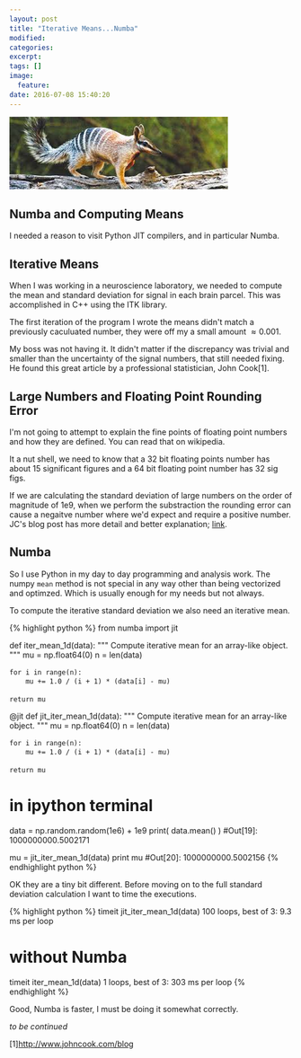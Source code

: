 ```yaml
---
layout: post
title: "Iterative Means...Numba"
modified:
categories:
excerpt:
tags: []
image:
  feature:
date: 2016-07-08 15:40:20
---
```

![numbat](/images/numbat.jpg)

## Numba and Computing Means
I needed a reason to visit Python JIT compilers, and in particular Numba.

## Iterative Means
When I was working in a neuroscience laboratory, we needed to compute the mean and standard deviation for signal in each brain parcel. This was accomplished in C++ using the ITK library.

The first iteration of the program I wrote the means didn't match a previously caculuated number, they were off my a small amount $\approx 0.001%$.

My boss was not having it. It didn't matter if the discrepancy was trivial and smaller than the uncertainty of the signal numbers, that still needed fixing. He found this great article by a professional statistician, John Cook[1].

## Large Numbers and Floating Point Rounding Error
I'm not going to attempt to explain the fine points of floating point numbers and how they are defined. You can read that on wikipedia.

It a nut shell, we need to know that a 32 bit floating points number has about 15 significant figures and a 64 bit floating point number has 32 sig figs.

If we are calculating the standard deviation of large numbers on the order of magnitude of 1e9, when we perform the substraction the rounding error can cause a negaitve number where we'd expect and require a positive number. JC's blog post has more detail and better explanation; [link](http://www.johndcook.com/blog/2008/09/26/comparing-three-methods-of-computing-standard-deviation/).

## Numba
So I use Python in my day to day programming and analysis work. The numpy `mean` method is not special in any way other than being vectorized and optimzed. Which is usually enough for my needs but not always.

To compute the iterative standard deviation we also need an iterative mean.

{% highlight python %}
from numba import jit

def iter_mean_1d(data):
    """
    Compute iterative mean for an array-like object.
    """
    mu = np.float64(0)
    n = len(data)

    for i in range(n):
        mu += 1.0 / (i + 1) * (data[i] - mu)

    return mu

@jit
def jit_iter_mean_1d(data):
    """
    Compute iterative mean for an array-like object.
    """
    mu = np.float64(0)
    n = len(data)

    for i in range(n):
        mu += 1.0 / (i + 1) * (data[i] - mu)

    return mu

# in ipython terminal
data = np.random.random(1e6) + 1e9
print( data.mean() )
#Out[19]: 1000000000.5002171

mu = jit_iter_mean_1d(data)
print mu
#Out[20]: 1000000000.5002156
{% endhighlight python %}

OK they are a tiny bit different. Before moving on to the full standard deviation calculation I want to time the executions.

{% highlight python %}
timeit jit_iter_mean_1d(data)
100 loops, best of 3: 9.3 ms per loop

# without Numba
timeit iter_mean_1d(data)
1 loops, best of 3: 303 ms per loop
{% endhighlight %}

Good, Numba is faster, I must be doing it somewhat correctly.


_to be continued_

[1]http://www.johncook.com/blog
